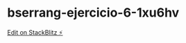 # bserrang-ejercicio-6-1xu6hv

[Edit on StackBlitz ⚡️](https://stackblitz.com/edit/bserrang-ejercicio-6-1xu6hv)